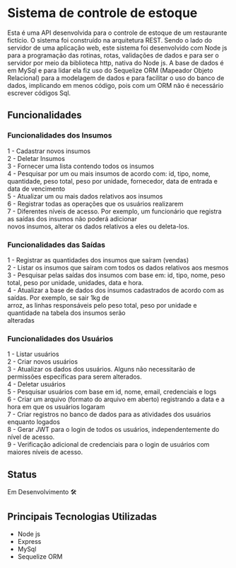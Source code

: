 # Sistema de controle de estoque
Esta é uma API desenvolvida para o controle de estoque de um restaurante fictício. O sistema foi construído na arquitetura
REST. Sendo o lado do servidor de uma aplicação web, este sistema foi desenvolvido com Node js para a programação das rotinas, rotas, validações de dados e para
ser o servidor por meio da biblioteca http, nativa do Node js.
A base de dados é em MySql e para lidar ela fiz uso do Sequelize ORM (Mapeador Objeto Relacional) para a modelagem de dados e para facilitar o uso do banco de dados, implicando
em menos código, pois com um ORM não é necessário escrever códigos Sql.

## Funcionalidades
### Funcionalidades dos Insumos

1 - Cadastrar novos insumos<br>
2 - Deletar Insumos<br>
3 - Fornecer uma lista contendo todos os insumos<br>
4 - Pesquisar por um ou mais insumos de acordo com: id, tipo, nome, quantidade, peso total,
    peso por unidade, fornecedor, data de entrada e data de vencimento<br>
5 - Atualizar um ou mais dados relativos aos insumos<br>
6 - Registrar todas as operações que os usuários realizarem<br>
7 - Diferentes níveis de acesso. Por exemplo, um funcionário que registra as saídas dos insumos não poderá adicionar<br>
    novos insumos, alterar os dados relativos a eles ou deleta-los.<br>

### Funcionalidades das Saídas

1 - Registrar as quantidades dos insumos que saíram (vendas)<br>
2 - Listar os insumos que saíram com todos os dados relativos aos mesmos<br>
3 - Pesquisar pelas saídas dos insumos com base em: id, tipo, nome, peso total, peso por unidade, unidades,
    data e hora.<br>
4 - Atualizar a base de dados dos insumos cadastrados de acordo com as saídas. Por exemplo, se sair 1kg de<br>
    arroz, as linhas responsáveis pelo peso total, peso por unidade e quantidade na tabela dos insumos serão<br>
    alteradas<br>

### Funcionalidades dos Usuários

1 - Listar usuários<br>
2 - Criar novos usuários<br>
3 - Atualizar os dados dos usuários. Alguns não necessitarão de permissões específicas para serem alterados.<br>
4 - Deletar usuários<br>
5 - Pesquisar usuários com base em id, nome, email, credenciais e logs<br>
6 - Criar um arquivo (formato do arquivo em aberto) registrando a data e a hora em que os usuários logaram<br>
7 - Criar registros no banco de dados para as atividades dos usuários enquanto logados<br>
8 - Gerar JWT para o login de todos os usuários, independentemente do nível de acesso.<br>
9 - Verificação adicional de credenciais para o login de usuários com maiores níveis de acesso.<br>

## Status
Em Desenvolvimento 🛠️

## Principais Tecnologias Utilizadas
- Node js
- Express
- MySql
- Sequelize ORM
